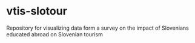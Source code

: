 # vtis-slotour
Repository for visualizing data form a survey on the impact of Slovenians educated abroad on Slovenian tourism
